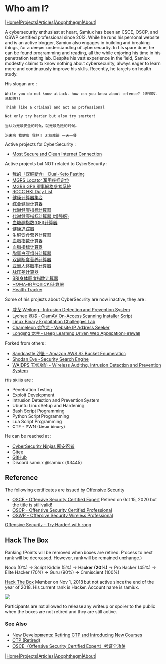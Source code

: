 # Who am I?

|[Home](/README.md)|[Projects](/projects.md)|[Articles](/articles.md)|[Apophthegm](/apophthegm.md)|[About](/about.md)|

A cybersecurity enthusiast at heart, Samiux has been an OSCE, OSCP, and OSWP certified professional since 2012. While he runs his personal website and is an active blogger, Samiux also engages in building and breaking things, for a deeper understanding of cybersecurity. In his spare time, he can be found programming and reading, all the while enjoying his time in his penetration testing lab. Despite his vast experience in the field, Samiux modestly claims to know nothing about cybersecurity, always eager to learn more and continuously improve his skills.  Recently, he targets on health study.

His slogan are :

```
While you do not know attack, how can you know about defence? (未知攻,焉知防?)

Think like a criminal and act as professional

Not only try harder but also try smarter!

当认为是最安全的时候，就是最危险的时候。

治未病 我健康 我担当 无糖减碳 一天一餐
```

Active projects for CyberSecurity :

- [Most Secure and Clean Internet Connection](/secure_clean_internet.md)    

Active projects but NOT related to CyberSecurity :

- [我的「双酮断食」 Dual-Keto Fasting](/my_dual-keto_fasting.md)    
- [MGRS Locator 军用座标定位](/mgrs_page.md)    
- [MGRS GPS 軍事網格參考系統](/mgrsgps.md)    
- [RCCC HKI Duty List](/rccchki.md)    
- [健康计算器集合](/html/calculators.html)    
- [综合健康计算器](/html/all-in-one_calculator.html)    
- [代谢健康指标计算器](/html/metabolism_index_calculator.html)
- [代谢健康指标计算器 (增强版)](/html/metabolism_index_calculator_plus.html)    
- [血糖酮指数(GKI)计算器](/html/gki_calculator.html)
- [健康追踪器](/html/health_tracker.html)    
- [生酮饮食营养计算器](/html/keto_fasting_calculator.html)    
- [血脂指数计算器](/html/blood_lipids_calculator.html)    
- [血脂指标计算器](/html/blood_lipids_ratio.html)      
- [脂蛋白亚组分计算器](/html/lipoprotein_calculator.html)        
- [双酮断食营养计算器](/html/dual_keto_fasting_calculator.html)     
- [亚洲人体脂率计算器](/html/body_fat_calculator.html)    
- [脉压差计算器](/html/blood_pressure_calculator.html)        
- [BRI身体圆度指数计算器](/html/bri_calculator.html)     
- [HOMA-IR与QUICKI计算器](/html/homa-ir_calculator.html)       
- [Health Tracker](/html/health_tracking_system.html)    

Some of his projects about CyberSecurity are now inactive, they are :

- [威龙  Weilong - Intrusion Detection and Prevention System](/weilong_en.md)    
- [Lychee 荔枝 - ClamAV On-Access Scanning Installer Script](/lychee.md)  
- [Linux Binary Exploitation Challenges Lab](/ctf-pwn.md)  
- [Chameleon 变色龙 - Website IP Address Seeker](/chameleon.md)
- [Longjing 龙井 - Deep Learning Driven Web Application Firewall](/longjing.md)

Forked from others :

- [Sandcastle 沙堡 - Amazon AWS S3 Bucket Enumeration](/sandcastle.md)
- [Shodan Eye - Security Search Engine](/shodan-eye.md)
- [WAIDPS 无线攻防 - Wireless Auditing, Intrusion Detection and Prevention System](/waidps.md)

His skills are :

- Penetration Testing
- Exploit Development
- Intrusion Detection and Prevention System
- Ubuntu Linux Setup and Hardening
- Bash Script Programming
- Python Script Programming
- Lua Script Programming  
- CTF - PWN (Linux binary)

He can be reached at :

- [CyberSecurity Ninjas 网安忍者](https://cybersecurity-ninjas.com) 
- [Gitee](https://gitee.com/samiux)  
- [GitHub](https://github.com/samiux)  
- Discord samiux @samiux    (#3445)  

## **Reference**

The following certificates are issued by [Offensive Security](https://www.offensive-security.com)

- [OSCE - Offensive Security Certified Expert](https://www.offensive-security.com/ctp-osce/)      Retired on Oct 15, 2020 but the title is still valid!  
- [OSCP - Offensive Security Certified Professional](https://www.offensive-security.com/pwk-oscp/)  
- [OSWP - Offensive Security Wireless Professional](https://www.offensive-security.com/wifu-oswp/)  

[Offensive Security - Try Harder! with song](https://www.offensive-security.com/offsec/say-try-harder/)

## **Hack The Box**

Ranking (Points will be removed when boxes are retired.  Process to next rank will be decreased.  However, rank will be remained unchange.)

Noob (0%) -> Script Kiddie (5%) -> **Hacker (20%)** -> Pro Hacker (45%) -> Elite Hacker (70%) -> Guru (90%) -> Omniscient (100%)

[Hack The Box](https://www.hackthebox.eu) Member on Nov 1, 2018 but not active since the end of the year of 2018.  His current rank is Hacker.  Account name is samiux.

![](https://www.hackthebox.eu/badge/image/78863)

Participants are not allowed to release any writeup or spoiler to the public when the boxes are not retired and they are still active.

### See Also

- [New Developments: Retiring CTP and Introducing New Courses](https://www.offensive-security.com/offsec/retiring-ctp-intro-new-courses/)  
- [CTP (Retired)](https://www.offensive-security.com/ctp-osce/)  
- [OSCE（Offensive Security Certified Expert）考证全攻略](https://www.freebuf.com/news/206041.html)  

|[Home](/README.md)|[Projects](/projects.md)|[Articles](/articles.md)|[Apophthegm](/apophthegm.md)|[About](/about.md)|

